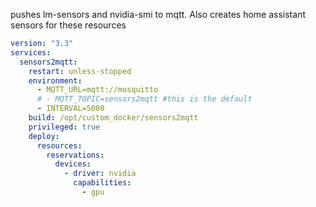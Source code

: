 pushes lm-sensors and nvidia-smi to mqtt. Also creates home assistant sensors for these resources

```yaml
version: "3.3"
services:
  sensors2mqtt:
    restart: unless-stopped
    environment:
      - MQTT_URL=mqtt://mosquitto
      # - MQTT_TOPIC=sensors2mqtt #this is the default
      - INTERVAL=5000
    build: /opt/custom_docker/sensors2mqtt
    privileged: true
    deploy:
      resources:
        reservations:
          devices:
            - driver: nvidia
              capabilities:
                - gpu
```
